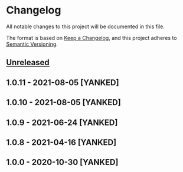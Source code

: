 # Changelog
All notable changes to this project will be documented in this file.

The format is based on [Keep a Changelog](https://keepachangelog.com/en/1.0.0/),
and this project adheres to [Semantic Versioning](https://semver.org/spec/v2.0.0.html).

## [Unreleased]

## 1.0.11 - 2021-08-05 [YANKED]

## 1.0.10 - 2021-08-05 [YANKED]

## 1.0.9 - 2021-06-24 [YANKED]

## 1.0.8 - 2021-04-16 [YANKED]

## 1.0.0 - 2020-10-30 [YANKED]
[Unreleased]: https://github.com/geut/permanent-seeder/compare/v1.0.11...HEAD
